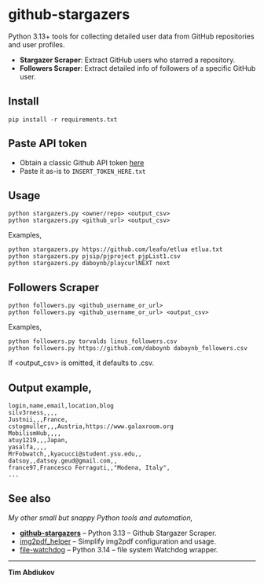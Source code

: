 # github-stargazers

Python 3.13+ tools for collecting detailed user data from GitHub repositories and user profiles.

- **Stargazer Scraper**: Extract GitHub users who starred a repository.
- **Followers Scraper**: Extract detailed info of followers of a specific GitHub user.


## Install

```
pip install -r requirements.txt
```

## Paste API token

* Obtain a classic Github API token [here](https://github.com/settings/tokens)
* Paste it as-is to `INSERT_TOKEN_HERE.txt`

## Usage

```
python stargazers.py <owner/repo> <output_csv>
python stargazers.py <github_url> <output_csv>
```

Examples,

```
python stargazers.py https://github.com/leafo/etlua etlua.txt
python stargazers.py pjsip/pjproject pjpList1.csv
python stargazers.py daboynb/playcurlNEXT next
```

## Followers Scraper

```
python followers.py <github_username_or_url>
python followers.py <github_username_or_url> <output_csv>
```

Examples,

```
python followers.py torvalds linus_followers.csv
python followers.py https://github.com/daboynb daboynb_followers.csv
```

If <output_csv> is omitted, it defaults to <username>.csv.

## Output example,

```
login,name,email,location,blog
silv3rness,,,,
Justnii,,,France,
cstogmuller,,,Austria,https://www.galaxroom.org
MobilismHub,,,,
atuy1219,,,Japan,
yasalfa,,,,
MrFobwatch,,kyacucci@student.ysu.edu,,
datsoy,,datsoy.geud@gmail.com,,
france97,Francesco Ferraguti,,"Modena, Italy",
...
```

## See also
*My other small but snappy Python tools and automation,*

* **<ins>github-stargazers</ins>** – Python 3.13 – Github Stargazer Scraper.
* [img2pdf_helper](https://github.com/TAbdiukov/img2pdf_helper) – Simplify img2pdf configuration and usage.
* [file-watchdog](https://github.com/TAbdiukov/file-watchdog) – Python 3.14 – file system Watchdog wrapper.

----------------------------------
**Tim Abdiukov**
